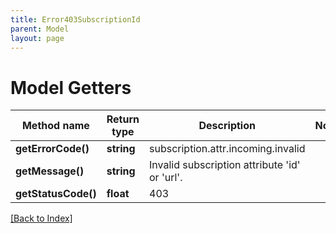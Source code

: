 ```yaml
---
title: Error403SubscriptionId
parent: Model
layout: page
---
```


# Model Getters

Method name | Return type | Description | Notes
------------ | ------------- | ------------- | -------------
**getErrorCode()** | **string** | subscription.attr.incoming.invalid |
**getMessage()** | **string** | Invalid subscription attribute 'id' or 'url'. |
**getStatusCode()** | **float** | 403 |

[[Back to Index]](../index.md)
